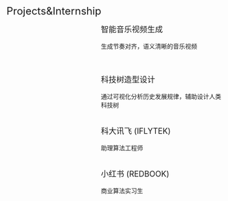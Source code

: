 <span id="project"></span>
<font size="+2">Projects&Internship</font>
<div style="display: flex; align-items: flex-start; margin-bottom: 20px;">
  <div style="flex: 0 0 200px; margin-right: 20px;">
    <!-- <img src="./figs/clipfaceshop.png" alt="" style="width: 100%; height: auto;"> -->
  </div>
  <div>
    <font size="+1">智能音乐视频生成</font>
    <br /><br />
    生成节奏对齐，语义清晰的音乐视频<br /> <br />
    <!-- Nanxuan Zhao, Shengqi Dang, Hexun Lin, Yang Shi, Nan Cao  <br /> <br /> -->
  </div>
</div>
<br/>

<div style="display: flex; align-items: flex-start; margin-bottom: 20px;">
  <div style="flex: 0 0 200px; margin-right: 20px;">
    <!-- <img src="./figs/clipfaceshop.png" alt="" style="width: 100%; height: auto;"> -->
  </div>
  <div>
    <font size="+1">科技树造型设计</font>
    <br /><br />
   通过可视化分析历史发展规律，辅助设计人类科技树<br /> <br /> 
  </div>
</div>

<div style="display: flex; align-items: flex-start; margin-bottom: 20px;">
  <div style="flex: 0 0 200px; margin-right: 20px;">
    <!-- <img src="./figs/clipfaceshop.png" alt="" style="width: 100%; height: auto;"> -->
  </div>
  <div>
    <font size="+1">科大讯飞 (IFLYTEK)</font>
    <br /><br />
     助理算法工程师<br /> <br /> 
  </div>
</div>

<div style="display: flex; align-items: flex-start; margin-bottom: 20px;">
  <div style="flex: 0 0 200px; margin-right: 20px;">
    <!-- <img src="./figs/clipfaceshop.png" alt="" style="width: 100%; height: auto;"> -->
  </div>
  <div>
    <font size="+1">小红书 (REDBOOK)</font>
    <br /><br />
    商业算法实习生<br /> <br /> 
  </div>
</div>

